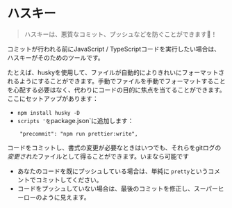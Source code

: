 # ハスキー

> ハスキーは、悪質なコミット、プッシュなどを防ぐことができます🐶！

コミットが行われる前にJavaScript / TypeScriptコードを実行したい場合は、ハスキーがそのためのツールです。

たとえば、huskyを使用して、ファイルが自動的によりきれいにフォーマットされるようにすることができます。手動でファイルを手動でフォーマットすることを心配する必要はなく、代わりにコードの目的に焦点を当てることができます。ここにセットアップがあります：

* `npm install husky -D`
* `scripts 'を`package.json`に追加します：

```
    "precommit": "npm run prettier:write",
```

コードをコミットし、書式の変更が必要なときはいつでも、それらをgitログの*変更された*ファイルとして得ることができます。いまなら可能です

* あなたのコードを既にプッシュしている場合は、単純に `pretty`というコメントでコミットしてください。
* コードをプッシュしていない場合は、最後のコミットを修正し、スーパーヒーローのように見えます。
